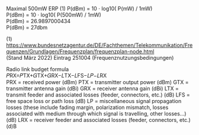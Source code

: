 Maximal 500mW ERP  (1)
P(dBm) = 10 ⋅ log10( P(mW) / 1mW)  
P(dBm) = 10 ⋅ log10( P(500mW) / 1mW)  
P(dBm) = 26.9897000434   
P(dBm) = 27dbm   


(1) https://www.bundesnetzagentur.de/DE/Fachthemen/Telekommunikation/Frequenzen/Grundlagen/Frequenzplan/frequenzplan-node.html  
(Stand März 2022) Eintrag 251004 (Frequenznutzungsbedingungen)





Radio link budget formula  
𝑃RX=𝑃TX+𝐺TX+𝐺RX−𝐿TX−𝐿FS−𝐿𝑃−𝐿RX  
PRX  = received power (dBm)
PTX  = transmitter output power (dBm)
GTX  = transmitter antenna gain (dBi)
GRX  = receiver antenna gain (dBi)
LTX  = transmit feeder and associated losses (feeder, connectors, etc.) (dB)
LFS  = free space loss or path loss (dB)
LP  = miscellaneous signal propagation losses (these include fading margin, polarization mismatch, losses associated with medium through which signal is travelling, other losses...) (dB)
LRX  = receiver feeder and associated losses (feeder, connectors, etc.) (d)B
